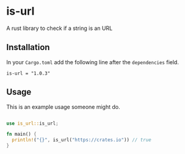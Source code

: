 # is-url

A rust library to check if a string is an URL

## Installation

In your `Cargo.toml` add the following line after the `dependencies` field.

```
is-url = "1.0.3"
```

## Usage

This is an example usage someone might do.

```rust

use is_url::is_url;

fn main() {
  println!("{}", is_url("https://crates.io")) // true
}
```
